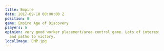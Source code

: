 ```yaml
---
title: Empire
date: 2017-09-18 00:00:00 Z
position: 0
game: Empire Age of Discovery
players: 6
opinion: very good worker placement/area control game. Lots of interesting mechanics
  and paths to victory.
localImage: EMP.jpg
---
```


